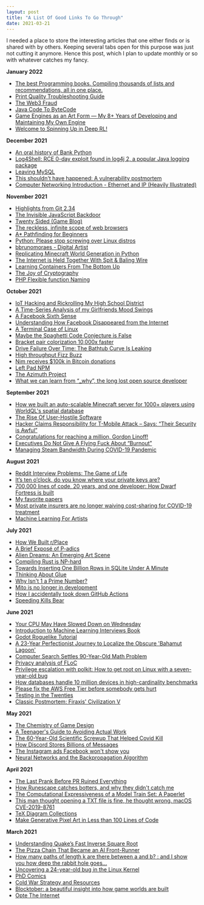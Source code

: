 ```yaml
---
layout: post
title: "A List Of Good Links To Go Through"
date: 2021-03-21
---
```


I needed a place to store the interesting articles that one either finds or is shared with by others. Keeping several tabs open for this purpose was just not cutting it anymore. Hence this post, which I plan to update monthly or so with whatever catches my fancy.

**January 2022**

- [The best Programming books. Compiling thousands of lists and recommendations, all in one place.](https://www.best-books.dev/)
- [Print Quality Troubleshooting Guide](https://www.simplify3d.com/support/print-quality-troubleshooting/)
- [The Web3 Fraud](https://www.usenix.org/publications/loginonline/web3-fraud)
- [Java Code To ByteCode](https://blog.jamesdbloom.com/JavaCodeToByteCode_PartOne.html)
- [Game Engines as an Art Form — My 8+ Years of Developing and Maintaining My Own Engine](https://medium.com/@hajimehoshi/game-engines-as-an-art-form-f66c835c0a92)
- [Welcome to Spinning Up in Deep RL!](https://spinningup.openai.com/en/latest/)

**December 2021**

- [An oral history of Bank Python](https://calpaterson.com/bank-python.html)
- [Log4Shell: RCE 0-day exploit found in log4j 2, a popular Java logging package](https://www.lunasec.io/docs/blog/log4j-zero-day/)
- [Leaving MySQL](https://blog.sesse.net/blog/tech/2021-12-05-16-41_leaving_mysql.html)
- [This shouldn't have happened: A vulnerability postmortem](https://googleprojectzero.blogspot.com/2021/12/this-shouldnt-have-happened.html?m=1)
- [Computer Networking Introduction - Ethernet and IP (Heavily Illustrated)](https://iximiuz.com/en/posts/computer-networking-101/)

**November 2021**

- [Highlights from Git 2.34](https://github.blog/2021-11-15-highlights-from-git-2-34/)
- [The Invisible JavaScript Backdoor](https://certitude.consulting/blog/en/invisible-backdoor/)
- [Twenty Sided (Game Blog)](https://www.shamusyoung.com/twentysidedtale/?cat=66)
- [The reckless, infinite scope of web browsers](https://drewdevault.com/2020/03/18/Reckless-limitless-scope.html)
- [A* Pathfinding for Beginners](https://gist.github.com/jcward/45afd22560939aaae5c75e68f1e57505)
- [Python: Please stop screwing over Linux distros](https://drewdevault.com/2021/11/16/Python-stop-screwing-distros-over.html)
- [bbrunomoraes - Digital Artist](https://www.deviantart.com/bbrunomoraes)
- [Replicating Minecraft World Generation in Python](https://towardsdatascience.com/replicating-minecraft-world-generation-in-python-1b491bc9b9a4)
- [The Internet is Held Together With Spit & Baling Wire](https://krebsonsecurity.com/2021/11/the-internet-is-held-together-with-spit-baling-wire/)
- [Learning Containers From The Bottom Up](https://iximiuz.com/en/posts/container-learning-path/)
- [The Joy of Cryptography](https://joyofcryptography.com/)
- [PHP Flexible function Naming](https://news-web.php.net/php.internals/70691)

**October 2021**

- [IoT Hacking and Rickrolling My High School District](https://whitehoodhacker.net/posts/2021-10-04-the-big-rick)
- [A Time-Series Analysis of my Girlfriends Mood Swings](https://jabde.com/2021/05/23/girlfriends-mood-time-series-analysis/)
- [A Facebook Sixth Sense](https://kirszenberg.com/facebook-sixth-sense)
- [Understanding How Facebook Disappeared from the Internet](https://blog.cloudflare.com/october-2021-facebook-outage/)
- [A Terminal Case of Linux](https://fasterthanli.me/articles/a-terminal-case-of-linux)
- [Maybe the Spaghetti Code Conjecture is False](https://nickdrozd.github.io/2021/09/25/spaghetti-code-conjecture-false.html)
- [Bracket pair colorization 10,000x faster](https://code.visualstudio.com/blogs/2021/09/29/bracket-pair-colorization)
- [Drive Failure Over Time: The Bathtub Curve Is Leaking](https://www.backblaze.com/blog/drive-failure-over-time-the-bathtub-curve-is-leaking/)
- [High throughput Fizz Buzz](https://codegolf.stackexchange.com/questions/215216/high-throughput-fizz-buzz/236630#236630)
- [Nim receives $100k in Bitcoin donations](https://nim-lang.org/blog/2021/10/25/nim-receives-100k-usd-bitcoin.html)
- [Left Pad NPM](http://left-pad.io/)
- [The Azimuth Project](https://www.azimuthproject.org/azimuth/show/HomePage)
- [What we can learn from “_why”, the long lost open source developer](https://github.com/readme/featured/why-the-lucky-stiff)

**September 2021**

- [How we built an auto-scalable Minecraft server for 1000+ players using WorldQL's spatial database](https://www.worldql.com/posts/2021-08-worldql-scalable-minecraft/)
- [The Rise Of User-Hostile Software](https://den.dev/blog/user-hostile-software/)
- [Hacker Claims Responsibility for T-Mobile Attack – Says: “Their Security is Awful”](https://www.vpnranks.com/blog/hacker-claims-responsibility-for-t-mobile-attack-says-their-security-is-awful/)
- [Congratulations for reaching a million, Gordon Linoff!](https://meta.stackoverflow.com/questions/400506/congratulations-for-reaching-a-million-gordon-linoff)
- [Executives Do Not Give A Flying Fuck About “Burnout”](https://blog.startupstash.com/executives-do-not-give-a-flying-fuck-about-burnout-9fd91b88b660)
- [Managing Steam Bandwidth During COVID-19 Pandemic](https://steamcommunity.com/games/593110/announcements/detail/2074411495515541376)

**August 2021**

- [Reddit Interview Problems: The Game of Life](https://alexgolec.dev/reddit-interview-problems-the-game-of-life/)
- [It’s ten o’clock, do you know where your private keys are?](https://blog.sigstore.dev/its-ten-o-clock-do-you-know-where-your-private-keys-are-5c869cf53234)
- [700,000 lines of code, 20 years, and one developer: How Dwarf Fortress is built](https://stackoverflow.blog/2021/07/28/700000-lines-of-code-20-years-and-one-developer-how-dwarf-fortress-is-built/)
- [My favorite papers](https://ordep.dev/posts/my-favorite-papers)
- [Most private insurers are no longer waiving cost-sharing for COVID-19 treatment](https://www.healthsystemtracker.org/brief/most-private-insurers-are-no-longer-waiving-cost-sharing-for-covid-19-treatment/)
- [Machine Learning For Artists](https://ml4a.github.io/classes/itp-F18/#syllabus)

**July 2021**

- [How We Built r/Place](https://redditblog.com/2017/04/13/how-we-built-rplace/)
- [A Brief Exposé of P-adics](https://tomrocksmaths.com/2021/07/02/a-brief-expose-of-p-adics/)
- [Alien Dreams: An Emerging Art Scene](https://ml.berkeley.edu/blog/posts/clip-art/)
- [Compiling Rust is NP-hard](https://niedzejkob.p4.team/rust-np/)
- [Towards Inserting One Billion Rows in SQLite Under A Minute](https://avi.im/blag/2021/fast-sqlite-inserts/)
- [Thinking About Glue](https://www.oreilly.com/radar/thinking-about-glue/)
- [Why Isn't 1 a Prime Number?](https://blogs.scientificamerican.com/roots-of-unity/why-isnt-1-a-prime-number/)
- [Mito is no longer in development](https://medium.com/@hellochar/mito-is-no-longer-in-development-4f57552e7221)
- [How I accidentally took down GitHub Actions](https://blog.teddykatz.com/2019/11/12/github-actions-dos.html)
- [Speeding Kills Bear](https://www.nps.gov/yose/blogs/speeding-kills-bear.htm)

**June 2021**

- [Your CPU May Have Slowed Down on Wednesday](https://travisdowns.github.io/blog/2021/06/17/rip-zero-opt.html)
- [Introduction to Machine Learning Interviews Book](https://huyenchip.com/ml-interviews-book/)
- [Godot Roguelike Tutorial](https://github.com/Bozar/GodotRoguelikeTutorial/wiki)
- [A 23-Year Perfectionist Journey to Localize the Obscure 'Bahamut Lagoon'](https://www.vice.com/en/article/bvxezw/a-23-year-perfectionist-journey-to-localize-the-obscure-bahamut-lagoon)
- [Computer Search Settles 90-Year-Old Math Problem](https://www.quantamagazine.org/computer-search-settles-90-year-old-math-problem-20200819/)
- [Privacy analysis of FLoC](https://blog.mozilla.org/en/mozilla/privacy-analysis-of-floc/)
- [Privilege escalation with polkit: How to get root on Linux with a seven-year-old bug](https://github.blog/2021-06-10-privilege-escalation-polkit-root-on-linux-with-bug/)
- [How databases handle 10 million devices in high-cardinality benchmarks](https://questdb.io/blog/2021/06/16/high-cardinality-time-series-data-performance/)
- [Please fix the AWS Free Tier before somebody gets hurt](https://cloudirregular.substack.com/p/please-fix-the-aws-free-tier-before)
- [Testing in the Twenties](https://www.tbray.org/ongoing/When/202x/2021/05/15/Testing-in-2021)
- [Classic Postmortem: Firaxis' Civilization V](https://www.gamasutra.com/view/news/306040/Classic_Postmortem_Firaxis_Civilization_V.php)

**May 2021**

- [The Chemistry of Game Design](https://lostgarden.home.blog/2021/03/13/the-chemistry-of-game-design-2/)
- [A Teenager's Guide to Avoiding Actual Work](https://madned.substack.com/p/a-teenagers-guide-to-avoiding-actual)
- [The 60-Year-Old Scientific Screwup That Helped Covid Kill](https://www.wired.com/story/the-teeny-tiny-scientific-screwup-that-helped-covid-kill/)
- [How Discord Stores Billions of Messages](https://blog.discord.com/how-discord-stores-billions-of-messages-7fa6ec7ee4c7#.dzqq7q4o7)
- [The Instagram ads Facebook won't show you](https://signal.org/blog/the-instagram-ads-you-will-never-see/)
- [Neural Networks and the Backpropagation Algorithm](https://jeremykun.com/2012/12/09/neural-networks-and-backpropagation/)

**April 2021**

- [The Last Prank Before PR Ruined Everything](https://www.microsoftcoffee.org/)
- [How Runescape catches botters, and why they didn't catch me](https://secret.club/2021/04/03/runescape-heuristics.html)
- [The Computational Expressiveness of a Model Train Set: A Paperlet](https://www.scottaaronson.com/blog/?p=5402)
- [This man thought opening a TXT file is fine, he thought wrong. macOS CVE-2019-8761](https://www.paulosyibelo.com/2021/04/this-man-thought-opening-txt-file-is.html?m=1)
- [TeX Diagram Collections](https://texample.net/tikz/examples/)
- [Make Generative Pixel Art in Less than 100 Lines of Code](https://www.megacolorboy.com/writings/posts/make-your-own-generative-pixel-art-in-less-than-100-lines-of-code/)

**March 2021**

- [Understanding Quake’s Fast Inverse Square Root](https://betterexplained.com/articles/understanding-quakes-fast-inverse-square-root/)
- [The Pizza Chain That Became an AI Front-Runner](https://towardsdatascience.com/the-pizza-chain-that-became-an-ai-front-runner-a0e297320cf6)
- [How many paths of length k are there between a and b? : and I show you how deep the rabbit hole goes...](http://horace.io/walks.html)
- [Uncovering a 24-year-old bug in the Linux Kernel](https://engineering.skroutz.gr/blog/uncovering-a-24-year-old-bug-in-the-linux-kernel/)
- [PhD Comics](http://phdcomics.com/comics/most_popular.php)
- [Cold War Strategy and Resources](https://www.diplomacybriefing.com/cold-war-resources)
- [Blocktober: a beautiful insight into how game worlds are built](https://www.rockpapershotgun.com/blocktober-2017)
- [Opte The Internet](https://www.opte.org/the-internet)

